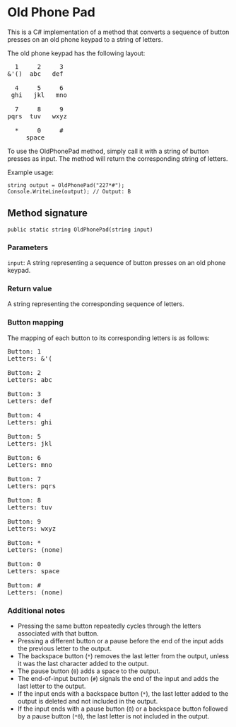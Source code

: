 <h1>Old Phone Pad</h1>

<p>This is a C# implementation of a method that converts a sequence of button presses on an old phone keypad to a string of letters.</p>

<p>The old phone keypad has the following layout:</p>

<pre>
  1     2     3
&'()  abc   def

  4     5     6
 ghi   jkl   mno

  7     8     9
pqrs  tuv   wxyz

  *     0     #
     space
</pre>

<p>To use the OldPhonePad method, simply call it with a string of button presses as input. The method will return the corresponding string of letters.</p>

<p>Example usage:</p>

<pre><code>string output = OldPhonePad("227*#");
Console.WriteLine(output); // Output: B</code></pre>

<h2>Method signature</h2>

<pre><code>public static string OldPhonePad(string input)</code></pre>

<h3>Parameters</h3>

<p><code>input</code>: A string representing a sequence of button presses on an old phone keypad.</p>

<h3>Return value</h3>

<p>A string representing the corresponding sequence of letters.</p>

<h3>Button mapping</h3>

<p>The mapping of each button to its corresponding letters is as follows:</p>

<pre>
Button: 1
Letters: &amp;'(

Button: 2
Letters: abc

Button: 3
Letters: def

Button: 4
Letters: ghi

Button: 5
Letters: jkl

Button: 6
Letters: mno

Button: 7
Letters: pqrs

Button: 8
Letters: tuv

Button: 9
Letters: wxyz

Button: *
Letters: (none)

Button: 0
Letters: space

Button: #
Letters: (none)
</pre>

<h3>Additional notes</h3>

<ul>
<li>Pressing the same button repeatedly cycles through the letters associated with that button.</li>
<li>Pressing a different button or a pause before the end of the input adds the previous letter to the output.</li>
<li>The backspace button (<code>*</code>) removes the last letter from the output, unless it was the last character added to the output.</li>
<li>The pause button (<code>0</code>) adds a space to the output.</li>
<li>The end-of-input button (<code>#</code>) signals the end of the input and adds the last letter to the output.</li>
<li>If the input ends with a backspace button (<code>*</code>), the last letter added to the output is deleted and not included in the output.</li>
<li>If the input ends with a pause button (<code>0</code>) or a backspace button followed by a pause button (<code>*0</code>), the last letter is not included in the output.</li>
</ul>
